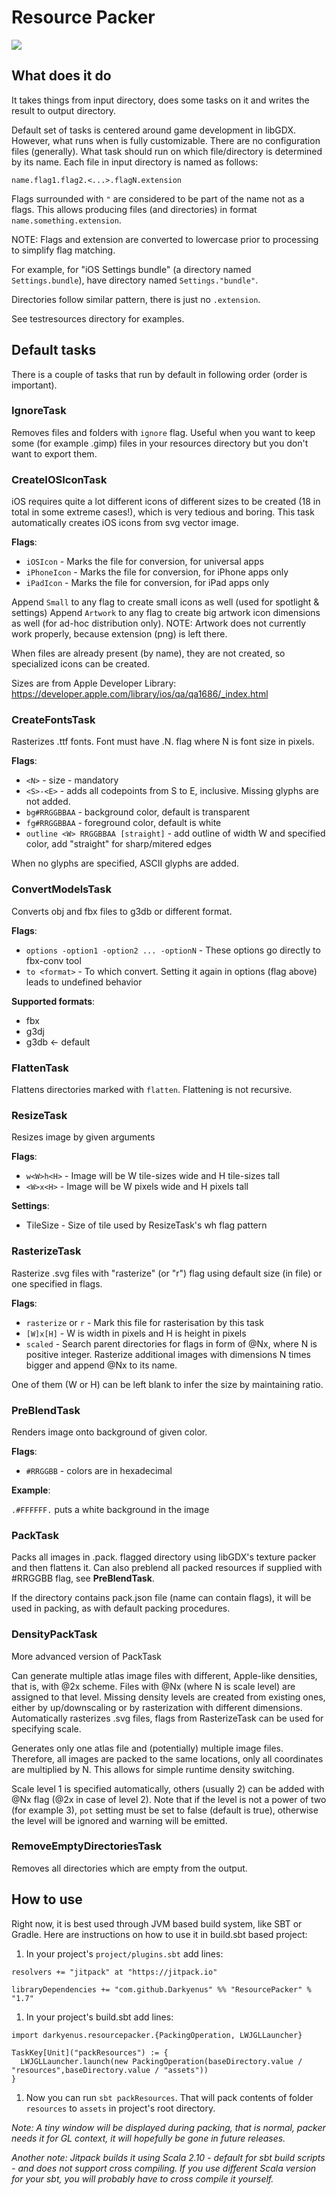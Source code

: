 # Resource Packer #
[![](https://jitpack.io/v/Darkyenus/ResourcePacker.svg)](https://jitpack.io/#Darkyenus/ResourcePacker)

## What does it do ##

It takes things from input directory, does some tasks on it and writes the result to output directory.

Default set of tasks is centered around game development in libGDX. However, what runs when is fully customizable.
There are no configuration files (generally). What task should run on which file/directory is determined by its name.
Each file in input directory is named as follows:
```
name.flag1.flag2.<...>.flagN.extension
```
Flags surrounded with `"` are considered to be part of the name not as a flags.
This allows producing files (and directories) in format `name.something.extension`.

NOTE: Flags and extension are converted to lowercase prior to processing to simplify flag matching.

For example, for "iOS Settings bundle" (a directory named `Settings.bundle`),
have directory named `Settings."bundle"`.

Directories follow similar pattern, there is just no `.extension`.

See testresources directory for examples.

## Default tasks ##

There is a couple of tasks that run by default in following order (order is important).

### IgnoreTask
Removes files and folders with `ignore` flag. Useful when you want to keep some (for example .gimp)
files in your resources directory but you don't want to export them.

### CreateIOSIconTask
iOS requires quite a lot different icons of different sizes to be created (18 in total in some extreme cases!),
which is very tedious and boring.
This task automatically creates iOS icons from svg vector image.

**Flags**:
* `iOSIcon` - Marks the file for conversion, for universal apps
* `iPhoneIcon` - Marks the file for conversion, for iPhone apps only
* `iPadIcon` - Marks the file for conversion, for iPad apps only

Append `Small` to any flag to create small icons as well (used for spotlight & settings)
Append `Artwork` to any flag to create big artwork icon dimensions as well (for ad-hoc distribution only).
NOTE: Artwork does not currently work properly, because extension (png) is left there.
 
When files are already present (by name), they are not created, so specialized icons can be created.

Sizes are from Apple Developer Library:
https://developer.apple.com/library/ios/qa/qa1686/_index.html

### CreateFontsTask
Rasterizes .ttf fonts. Font must have .N. flag where N is font size in pixels.

**Flags**:
* `<N>` - size - mandatory
* `<S>-<E>` - adds all codepoints from S to E, inclusive. Missing glyphs are not added.
* `bg#RRGGBBAA` - background color, default is transparent
* `fg#RRGGBBAA` - foreground color, default is white
* `outline <W> RRGGBBAA [straight]` - add outline of width W and specified color, add "straight" for sharp/mitered edges

When no glyphs are specified, ASCII glyphs are added.

### ConvertModelsTask

Converts obj and fbx files to g3db or different format.

**Flags**:
* `options -option1 -option2 ... -optionN`  - These options go directly to fbx-conv tool
* `to <format>` - To which convert. Setting it again in options (flag above) leads to undefined behavior

**Supported formats**:
* fbx
* g3dj
* g3db <- default

### FlattenTask

Flattens directories marked with `flatten`. Flattening is not recursive.

### ResizeTask

Resizes image by given arguments

**Flags**:
* `w<W>h<H>` - Image will be W tile-sizes wide and H tile-sizes tall
* `<W>x<H>` - Image will be W pixels wide and H pixels tall

**Settings**:
* TileSize - Size of tile used by ResizeTask's w<W>h<H> flag pattern

### RasterizeTask

Rasterize .svg files with "rasterize" (or "r") flag using default size (in file) or one specified in flags.

**Flags**:
* `rasterize` or `r` - Mark this file for rasterisation by this task
* `[W]x[H]` - W is width in pixels and H is height in pixels
* `scaled` - Search parent directories for flags in form of @Nx, where N is positive integer.
Rasterize additional images with dimensions N times bigger and append @Nx to its name.

One of them (W or H) can be left blank to infer the size by maintaining ratio.

### PreBlendTask

Renders image onto background of given color.

**Flags**:
* `#RRGGBB` - colors are in hexadecimal

**Example**:

`.#FFFFFF.` puts a white background in the image

### PackTask

Packs all images in .pack. flagged directory using libGDX's texture packer and then flattens it.
Can also preblend all packed resources if supplied with #RRGGBB flag, see **PreBlendTask**.

If the directory contains pack.json file (name can contain flags),
it will be used in packing, as with default packing procedures.

### DensityPackTask

More advanced version of PackTask

Can generate multiple atlas image files with different, Apple-like densities, that is, with @2x scheme.
Files with @Nx (where N is scale level) are assigned to that level.
Missing density levels are created from existing ones, either by up/downscaling or by rasterization with different dimensions.
Automatically rasterizes .svg files, flags from RasterizeTask can be used for specifying scale.

Generates only one atlas file and (potentially) multiple image files.
Therefore, all images are packed to the same locations, only all coordinates are multiplied by N.
This allows for simple runtime density switching.
 
Scale level 1 is specified automatically, others (usually 2) can be added with @Nx flag (@2x in case of level 2).
Note that if the level is not a power of two (for example 3), `pot` setting must be set to false (default is true),
otherwise the level will be ignored and warning will be emitted.

### RemoveEmptyDirectoriesTask

Removes all directories which are empty from the output.


## How to use ##

Right now, it is best used through JVM based build system, like SBT or Gradle.
Here are instructions on how to use it in build.sbt based project:

1. In your project's `project/plugins.sbt` add lines:
```
resolvers += "jitpack" at "https://jitpack.io"

libraryDependencies += "com.github.Darkyenus" %% "ResourcePacker" % "1.7"
```
1. In your project's build.sbt add lines:
```
import darkyenus.resourcepacker.{PackingOperation, LWJGLLauncher}

TaskKey[Unit]("packResources") := {
  LWJGLLauncher.launch(new PackingOperation(baseDirectory.value / "resources",baseDirectory.value / "assets"))
}
```
1. Now you can run `sbt packResources`. That will pack contents of folder `resources` to `assets` in project's root directory.

_Note: A tiny window will be displayed during packing, that is normal, packer needs it for GL context, it will hopefully be gone in future releases._

_Another note: Jitpack builds it using Scala 2.10 - default for sbt build scripts - and does not support cross compiling. If you use different Scala version for your sbt, you will probably have to cross compile it yourself._
